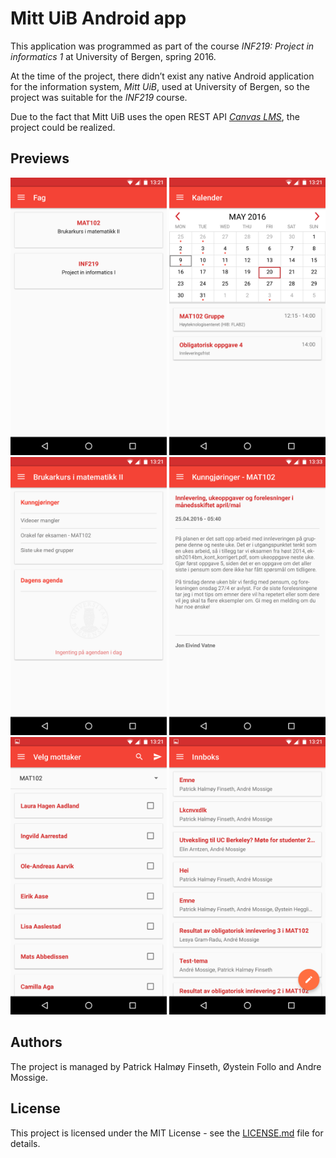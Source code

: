 # Mitt UiB Android app
This application was programmed as part of the course <i>INF219: Project in informatics 1</i> at University of Bergen, spring 2016.

At the time of the project, there didn’t exist any native Android application for the information system, <i>Mitt UiB</i>, used at University of Bergen, so the project was suitable for the <i>INF219</i> course.

Due to the fact that Mitt UiB uses the open REST API [<i>Canvas LMS</i>](https://canvas.instructure.com/doc/api/index.html), the project could be realized.

## Previews
<img src="previews/1.png" alt="Drawing" width="250"/>
<img src="previews/2.png" alt="Drawing" width="250"/>
<img src="previews/3.png" alt="Drawing" width="250"/>
<img src="previews/4.png" alt="Drawing" width="250"/>
<img src="previews/5.png" alt="Drawing" width="250"/>
<img src="previews/6.png" alt="Drawing" width="250"/>

## Authors
The project is managed by Patrick Halmøy Finseth, Øystein Follo and Andre Mossige.

## License
This project is licensed under the MIT License - see the [LICENSE.md](LICENSE.md) file for details.
